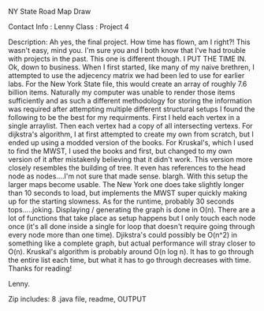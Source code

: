 NY State Road Map Draw

Contact Info : Lenny
Class : Project 4

Description:
Ah yes, the final project. How time has flown, am I right?! This wasn't easy, mind you. I'm sure you and I both know that I've had trouble with projects in the past. This one is different though. I PUT THE TIME IN. Ok, down to business. When I first started, like many of my naive brethren, I attempted to use the adjecency matrix we had been led to use for earlier labs. For the New York State file, this would create an array of roughly 7.6 billion items. Naturally my computer was unable to render those items sufficiently and as such a different methodology for storing the information was required after attempting multiple different structural setups I found the following to be the best for my requirments. First I held each vertex in a single arraylist. Then each vertex had a copy of all intersecting vertexs. For dijkstra's algorithm, I at first attempted to create my own from scratch, but I ended up using a modded version of the books. For Kruskal's, which I used to find the MWST, I used the books and first, but changed to my own version of it after mistakenly believing that it didn't work. This version more closely resembles the building of tree. It even has references to the head node as nodes....I'm not sure that made sense. blargh. With this setup the larger maps become usable. The New  York one does take slightly longer than 10 seconds to load, but implements the MWST super quickly making up for the starting slowness. As for the runtime, probably 30 seconds tops.....joking. Displaying / generating the graph is done in O(n). There are a lot of functions that take place as setup happens but I only touch each node once (it's all done inside a single for loop that doesn't require going through every node more than one time). Djikstra's could possibly be O(n^2) in something like a complete graph, but actual performance will stray closer to O(n). Kruskal's algorithm is probably around O(n log n). It has to go through the entire list each time, but what it has to go through decreases with time. Thanks for reading!

Lenny.

Zip includes: 8 .java file, readme, OUTPUT
